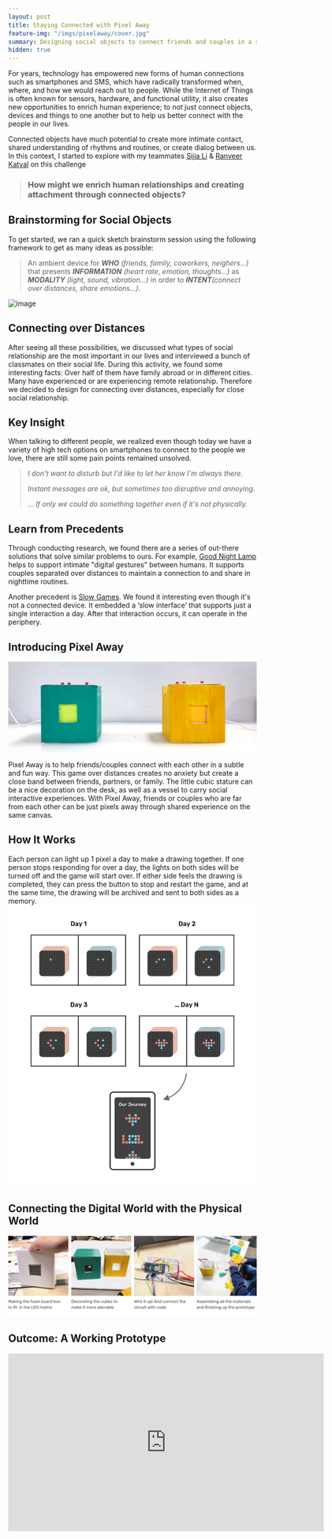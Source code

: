 ```yaml
---
layout: post
title: Staying Connected with Pixel Away
feature-img: "/imgs/pixelaway/cover.jpg"
summary: Designing social objects to connect friends and couples in a subtle and fun way
hidden: true
---
```


For years, technology has empowered new forms of human connections such as smartphones and SMS, which have radically transformed when, where, and how we would reach out to people. While the Internet of Things is often known for sensors, hardware, and functional utility, it also creates new opportunities to enrich human experience; to not just connect objects, devices and things to one another but to help us better connect with the people in our lives.

Connected objects have much potential to create more intimate contact, shared understanding of rhythms and routines, or create dialog between us. In this context, I started to explore with my teammates [Sijia Li](https://www.linkedin.com/in/sijialidesign/) & [Ranveer Katyal](https://www.linkedin.com/in/ranveerkatyal) on this challenge

> ### **How might we enrich human relationships and creating attachment through connected objects?**

## Brainstorming for Social Objects
To get started, we ran a quick sketch brainstorm session using the following framework to get as many ideas as possible:
> An ambient device for <i>**WHO** (friends, family, coworkers, neighers...)</i>
> that presents <i>**INFORMATION** (heart rate, emotion, thoughts...)</i> as <i>**MODALITY** (light, sound, vibration...)</i> in order to <i>**INTENT**(connect over distances, share emotions...)</i>.

![image](/imgs/pixelaway/brainstorm.jpg)

## Connecting over Distances
After seeing all these possibilities, we discussed what types of social relationship are the most important in our lives and interviewed a bunch of classmates on their social life. During this activity, we found some interesting facts: Over half of them have family abroad or in different cities. Many have experienced or are experiencing remote relationship. Therefore we decided to design for connecting over distances, especially for close social relationship.

## Key Insight
When talking to different people, we realized even though today we have a variety of high tech options on smartphones to connect to the people we love, there are still some pain points remained unsolved.
> <i>I don't want to disturb but I'd like to let her know I'm always there.</i>
>
> <i>Instant messages are ok, but sometimes too disruptive and annoying.</i>
>
> <i>... If only we could do something together even if it's not physically.</i>

## Learn from Precedents
Through conducting research, we found there are a series of out-there solutions that solve similar problems to ours. For example, [Good Night Lamp](http://goodnightlamp.com/) helps to support intimate "digital gestures" between humans. It supports couples separated over distances to maintain a connection to and share in nighttime routines.

Another precedent is [Slow Games](http://ishback.com/slowgames/). We found it interesting even though it's not a connected device. It embedded  a ‘slow interface’ that supports just a single interaction a day. After that interaction occurs, it can operate in the periphery.

## Introducing Pixel Away
![image](/imgs/pixelaway/prototype.jpg)


Pixel Away is to help friends/couples connect with each other in a subtle and fun way. This game over distances creates no anxiety but create a close band between friends, partners, or family. The little cubic stature can be a nice decoration on the desk, as well as a vessel to carry social interactive experiences. With Pixel Away, friends or couples who are far from each other can be just pixels away through shared experience on the same canvas.

## How It Works
Each person can light up 1 pixel a day to make a drawing together. If one person stops responding for over a day, the lights on both sides will be turned off and the game will start over. If either side feels the drawing is completed, they can press the button to stop and restart the game, and at the same time, the drawing will be archived and sent to both sides as a memory.
![image](/imgs/pixelaway/interaction.jpg)

## Connecting the Digital World with the Physical World
![image](/imgs/pixelaway/process.jpg)

## Outcome: A Working Prototype
<iframe src="https://player.vimeo.com/video/318111614" width="640" height="360" frameborder="0" allow="autoplay; fullscreen" allowfullscreen></iframe>
